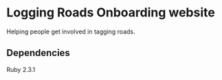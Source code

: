 # Logging Roads Onboarding website
Helping people get involved in tagging roads.


## Dependencies

Ruby 2.3.1

